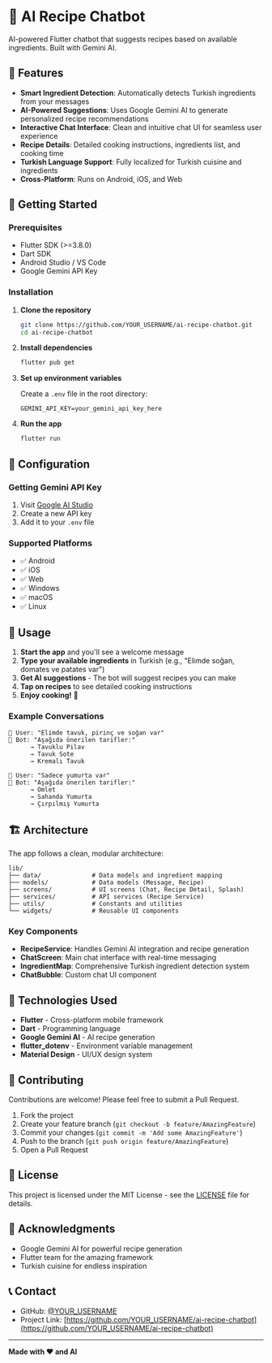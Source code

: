 # 🤖 AI Recipe Chatbot

AI-powered Flutter chatbot that suggests recipes based on available ingredients. Built with Gemini AI.

## 📱 Features

- **Smart Ingredient Detection**: Automatically detects Turkish ingredients from your messages
- **AI-Powered Suggestions**: Uses Google Gemini AI to generate personalized recipe recommendations
- **Interactive Chat Interface**: Clean and intuitive chat UI for seamless user experience
- **Recipe Details**: Detailed cooking instructions, ingredients list, and cooking time
- **Turkish Language Support**: Fully localized for Turkish cuisine and ingredients
- **Cross-Platform**: Runs on Android, iOS, and Web

## 🚀 Getting Started

### Prerequisites

- Flutter SDK (>=3.8.0)
- Dart SDK
- Android Studio / VS Code
- Google Gemini API Key

### Installation

1. **Clone the repository**
   ```bash
   git clone https://github.com/YOUR_USERNAME/ai-recipe-chatbot.git
   cd ai-recipe-chatbot
   ```

2. **Install dependencies**
   ```bash
   flutter pub get
   ```

3. **Set up environment variables**
   
   Create a `.env` file in the root directory:
   ```env
   GEMINI_API_KEY=your_gemini_api_key_here
   ```

4. **Run the app**
   ```bash
   flutter run
   ```

## 🔧 Configuration

### Getting Gemini API Key

1. Visit [Google AI Studio](https://makersuite.google.com/app/apikey)
2. Create a new API key
3. Add it to your `.env` file

### Supported Platforms

- ✅ Android
- ✅ iOS  
- ✅ Web
- ✅ Windows
- ✅ macOS
- ✅ Linux

## 📖 Usage

1. **Start the app** and you'll see a welcome message
2. **Type your available ingredients** in Turkish (e.g., "Elimde soğan, domates ve patates var")
3. **Get AI suggestions** - The bot will suggest recipes you can make
4. **Tap on recipes** to see detailed cooking instructions
5. **Enjoy cooking!** 🍳

### Example Conversations

```
👤 User: "Elimde tavuk, pirinç ve soğan var"
🤖 Bot: "Aşağıda önerilen tarifler:"
      → Tavuklu Pilav
      → Tavuk Sote
      → Kremalı Tavuk

👤 User: "Sadece yumurta var"
🤖 Bot: "Aşağıda önerilen tarifler:"
      → Omlet
      → Sahanda Yumurta
      → Çırpılmış Yumurta
```

## 🏗️ Architecture

The app follows a clean, modular architecture:

```
lib/
├── data/              # Data models and ingredient mapping
├── models/            # Data models (Message, Recipe)
├── screens/           # UI screens (Chat, Recipe Detail, Splash)
├── services/          # API services (Recipe Service)
├── utils/             # Constants and utilities
└── widgets/           # Reusable UI components
```

### Key Components

- **RecipeService**: Handles Gemini AI integration and recipe generation
- **ChatScreen**: Main chat interface with real-time messaging
- **IngredientMap**: Comprehensive Turkish ingredient detection system
- **ChatBubble**: Custom chat UI component

## 🎨 Technologies Used

- **Flutter** - Cross-platform mobile framework
- **Dart** - Programming language
- **Google Gemini AI** - AI recipe generation
- **flutter_dotenv** - Environment variable management
- **Material Design** - UI/UX design system

## 🤝 Contributing

Contributions are welcome! Please feel free to submit a Pull Request.

1. Fork the project
2. Create your feature branch (`git checkout -b feature/AmazingFeature`)
3. Commit your changes (`git commit -m 'Add some AmazingFeature'`)
4. Push to the branch (`git push origin feature/AmazingFeature`)
5. Open a Pull Request

## 📝 License

This project is licensed under the MIT License - see the [LICENSE](LICENSE) file for details.

## 🙏 Acknowledgments

- Google Gemini AI for powerful recipe generation
- Flutter team for the amazing framework
- Turkish cuisine for endless inspiration

## 📞 Contact

- GitHub: [@YOUR_USERNAME](https://github.com/YOUR_USERNAME)
- Project Link: [https://github.com/YOUR_USERNAME/ai-recipe-chatbot](https://github.com/YOUR_USERNAME/ai-recipe-chatbot)

---

**Made with ❤️ and AI**
